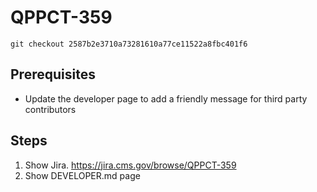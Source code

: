 # QPPCT-359

`git checkout 2587b2e3710a73281610a77ce11522a8fbc401f6`

## Prerequisites
- Update the developer page to add a friendly message for third party contributors

## Steps
1. Show Jira.  https://jira.cms.gov/browse/QPPCT-359
1. Show DEVELOPER.md page
